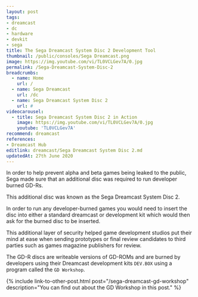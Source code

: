 ```yaml
---
layout: post
tags: 
- dreamcast
- dc
- hardware
- devkit
- sega
title: The Sega Dreamcast System Disc 2 Development Tool
thumbnail: /public/consoles/Sega Dreamcast.png
image: https://img.youtube.com/vi/TL0VCLGev7A/0.jpg
permalink: /Sega-Dreamcast-System-Disc-2
breadcrumbs:
  - name: Home
    url: /
  - name: Sega Dreamcast
    url: /dc
  - name: Sega Dreamcast System Disc 2
    url: #
videocarousel:
  - title: Sega Dreamcast System Disc 2 in Action
    image: https://img.youtube.com/vi/TL0VCLGev7A/0.jpg
    youtube: 'TL0VCLGev7A'
recommend: dreamcast
references:
- Dreamcast Hub
editlink: dreamcast/Sega Dreamcast System Disc 2.md
updatedAt: 27th June 2020
---
```


In order to help prevent alpha and beta games being leaked to the public, Sega made sure that an additional disc was required to run developer burned GD-Rs.

This additional disc was known as the Sega Dreamcast System Disc 2.

In order to run any developer-burned games you would need to insert the disc into either a standard dreamcast or development kit which would then ask for the burned disc to be inserted.

This additional layer of security helped game development studios put their mind at ease when sending prototypes or final review candidates to third parties such as games magazine publishers for review.

The GD-R discs are writeable versions of GD-ROMs and are burned by developers using their Dreamcast development kits `DEV.BOX` using a program called the `GD Workshop`.

{% include link-to-other-post.html post="/sega-dreamcast-gd-workshop" description="You can find out about the GD Workshop in this post." %}
